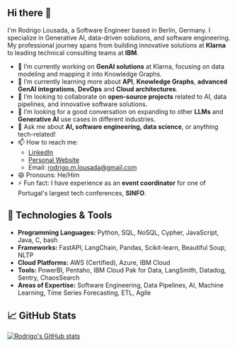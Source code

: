 ## Hi there 👋

I'm Rodrigo Lousada, a Software Engineer based in Berlin, Germany. I specialize in Generative AI, data-driven solutions, and software engineering. My professional journey spans from building innovative solutions at **Klarna** to leading technical consulting teams at **IBM**. 

<!-- 
Use this section to briefly introduce yourself and highlight your experience and specialties. 
-->

- 🔭 I’m currently working on **GenAI solutions** at Klarna, focusing on data modeling and mapping it into Knowledge Graphs.
- 🌱 I’m currently learning more about **API**, **Knowledge Graphs**, **advanced GenAI integrations**, **DevOps** and **Cloud architectures**.
- 👯 I’m looking to collaborate on **open-source projects** related to AI, data pipelines, and innovative software solutions.
- 🤔 I’m looking for a good conversation on expanding to other **LLMs** and **Generative AI** use cases in different industries.
- 💬 Ask me about **AI, software engineering, data science**, or anything tech-related!
- 📫 How to reach me:  
  - [LinkedIn](https://www.linkedin.com/in/rodrigolousada/)
  - [Personal Website](https://rodrigolousada.me)
  - Email: [rodrigo.m.lousada@gmail.com](mailto:rodrigo.m.lousada@gmail.com)
- 😄 Pronouns: He/Him
- ⚡ Fun fact: I have experience as an **event coordinator** for one of Portugal's largest tech conferences, **SINFO**.

## 🔧 Technologies & Tools

<!-- Use bullet points to list relevant technologies, tools, and languages you work with. -->

- **Programming Languages:** Python, SQL, NoSQL, Cypher, JavaScript, Java, C, bash
- **Frameworks:** FastAPI, LangChain, Pandas, Scikit-learn, Beautiful Soup, NLTP
- **Cloud Platforms:** AWS (Certified), Azure, IBM Cloud
- **Tools:** PowerBI, Pentaho, IBM Cloud Pak for Data, LangSmith, Datadog, Sentry, ChaosSearch
- **Areas of Expertise:** Software Engineering, Data Pipelines, AI, Machine Learning, Time Series Forecasting, ETL, Agile

## 📈 GitHub Stats

<!-- Add GitHub stats and any other badges or showcases here -->

[![Rodrigo's GitHub stats](https://github-readme-stats.vercel.app/api?username=rodrigolousada&show_icons=true&theme=radical)](https://github.com/anuraghazra/github-readme-stats)

<!-- ## 🚀 Personal Projects

List a few notable projects, linking to their repositories if available. 

- **[GenAI Knowledge Graph Modeling](#)**: Building solutions to map and model data into Knowledge Graphs.
- **[Visual Mapping of Nobel Prizes](#)**: Interactive data visualization dashboard using D3.js.
- **[Real Estate Scrapper](#)**: Python-based web scraper for analyzing real estate data in Lisbon.-->

